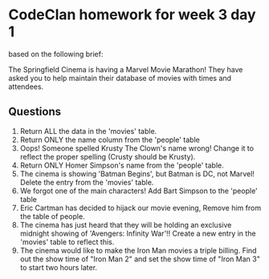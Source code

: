 # CodeClan homework for week 3 day 1
based on the following brief:

The Springfield Cinema is having a Marvel Movie Marathon! They have asked you to help maintain their database of movies with times and attendees.

## Questions
1. Return ALL the data in the 'movies' table.
2. Return ONLY the name column from the 'people' table
3. Oops! Someone spelled Krusty The Clown's name wrong! Change it to reflect the proper spelling (Crusty should be Krusty).
4. Return ONLY Homer Simpson's name from the 'people' table.
5. The cinema is showing 'Batman Begins', but Batman is DC, not Marvel! Delete the entry from the 'movies' table.
6. We forgot one of the main characters! Add Bart Simpson to the 'people' table
7. Eric Cartman has decided to hijack our movie evening, Remove him from the table of people.
8. The cinema has just heard that they will be holding an exclusive midnight showing of 'Avengers: Infinity War'!! Create a new entry in the 'movies' table to reflect this.
9. The cinema would like to make the Iron Man movies a triple billing. Find out the show time of "Iron Man 2" and set the show time of "Iron Man 3" to start two hours later.
